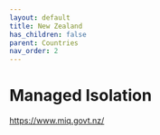 ```yaml
---
layout: default
title: New Zealand
has_children: false
parent: Countries
nav_order: 2
---
```


# Managed Isolation

https://www.miq.govt.nz/